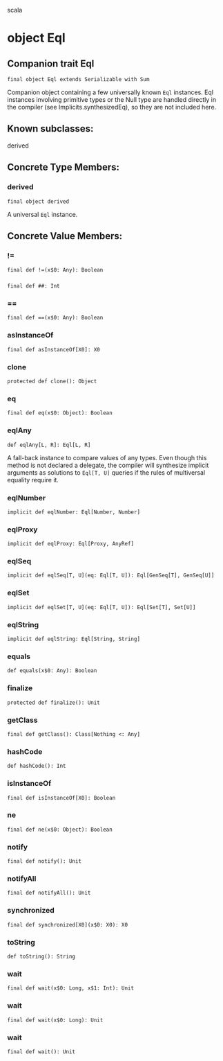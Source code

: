 scala
# object Eql

## Companion trait Eql

<pre><code class="language-scala" >final object Eql extends Serializable with Sum</pre></code>
Companion object containing a few universally known `Eql` instances.
Eql instances involving primitive types or the Null type are handled directly in
the compiler (see Implicits.synthesizedEq), so they are not included here.

## Known subclasses:
derived
## Concrete Type Members:
### derived
<pre><code class="language-scala" >final object derived</pre></code>
A universal `Eql` instance.

## Concrete Value Members:
### !=
<pre><code class="language-scala" >final def !=(x$0: Any): Boolean</pre></code>

### ##
<pre><code class="language-scala" >final def ##: Int</pre></code>

### ==
<pre><code class="language-scala" >final def ==(x$0: Any): Boolean</pre></code>

### asInstanceOf
<pre><code class="language-scala" >final def asInstanceOf[X0]: X0</pre></code>

### clone
<pre><code class="language-scala" >protected def clone(): Object</pre></code>

### eq
<pre><code class="language-scala" >final def eq(x$0: Object): Boolean</pre></code>

### eqlAny
<pre><code class="language-scala" >def eqlAny[L, R]: Eql[L, R]</pre></code>
A fall-back instance to compare values of any types.
Even though this method is not declared a delegate, the compiler will
synthesize implicit arguments as solutions to `Eql[T, U]` queries if
the rules of multiversal equality require it.

### eqlNumber
<pre><code class="language-scala" >implicit def eqlNumber: Eql[Number, Number]</pre></code>

### eqlProxy
<pre><code class="language-scala" >implicit def eqlProxy: Eql[Proxy, AnyRef]</pre></code>

### eqlSeq
<pre><code class="language-scala" >implicit def eqlSeq[T, U](eq: Eql[T, U]): Eql[GenSeq[T], GenSeq[U]]</pre></code>

### eqlSet
<pre><code class="language-scala" >implicit def eqlSet[T, U](eq: Eql[T, U]): Eql[Set[T], Set[U]]</pre></code>

### eqlString
<pre><code class="language-scala" >implicit def eqlString: Eql[String, String]</pre></code>

### equals
<pre><code class="language-scala" >def equals(x$0: Any): Boolean</pre></code>

### finalize
<pre><code class="language-scala" >protected def finalize(): Unit</pre></code>

### getClass
<pre><code class="language-scala" >final def getClass(): Class[Nothing <: Any]</pre></code>

### hashCode
<pre><code class="language-scala" >def hashCode(): Int</pre></code>

### isInstanceOf
<pre><code class="language-scala" >final def isInstanceOf[X0]: Boolean</pre></code>

### ne
<pre><code class="language-scala" >final def ne(x$0: Object): Boolean</pre></code>

### notify
<pre><code class="language-scala" >final def notify(): Unit</pre></code>

### notifyAll
<pre><code class="language-scala" >final def notifyAll(): Unit</pre></code>

### synchronized
<pre><code class="language-scala" >final def synchronized[X0](x$0: X0): X0</pre></code>

### toString
<pre><code class="language-scala" >def toString(): String</pre></code>

### wait
<pre><code class="language-scala" >final def wait(x$0: Long, x$1: Int): Unit</pre></code>

### wait
<pre><code class="language-scala" >final def wait(x$0: Long): Unit</pre></code>

### wait
<pre><code class="language-scala" >final def wait(): Unit</pre></code>


